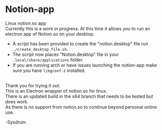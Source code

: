  # Notion-app
Linux notion.so app <br>
Currently this is a work in progress. At this time it allows you to run an electron app of Notion.so on your desktop.
* A script has been provided to create the "notion.desktop" file run `./create_desktop_file.sh`.
* The script now places "Notion.desktop" file in your `.local/share/applications` folder.
* If you are running arch or have issues launching the notion-app make sure you have `libgconf-2` installed.
<br>
Thank you for trying it out.
<br>
This is an Electron wrapper of notion.so for linux. 
<br>
There is an updated build in the x64 branch that needs to be tested but does work.
<br>
As there is no support from notion.so to continue beyond personal online use.


-Sysdrum 
